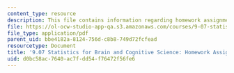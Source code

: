 ```yaml
---
content_type: resource
description: This file contains information regarding homework assignment 3.
file: https://ol-ocw-studio-app-qa.s3.amazonaws.com/courses/9-07-statistics-for-brain-and-cognitive-science-fall-2016/d0bc58ac7640ac7fdd54f76472f56fe6_MIT9_07F16_HomworkAsign_3.pdf
file_type: application/pdf
parent_uid: bbe4182a-8124-756d-c8b8-749d72fcfead
resourcetype: Document
title: '9.07 Statistics for Brain and Cognitive Science: Homework Assignment 3'
uid: d0bc58ac-7640-ac7f-dd54-f76472f56fe6
---
```

